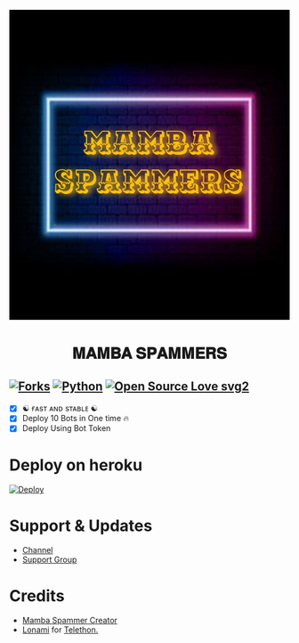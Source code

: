 <p align="center">
  <img src="./resources/photo_2024-02-25_19-21-26.jpg" alt="BOT-SPAM Logo">
</p>
<h1 align="center">
  <b>𝐌𝐀𝐌𝐁𝐀 𝐒𝐏𝐀𝐌𝐌𝐄𝐑𝐒</b>
</h1>

[![Forks](https://img.shields.io/github/forks/MrRizoel/Spambot?style=flat-square&color=orange)](https://github.com/FantasticSukhi/Spambot/fork)
[![Python](https://img.shields.io/badge/Python-v3.9.7-blue)](https://www.python.org/)
[![Open Source Love svg2](https://badges.frapsoft.com/os/v2/open-source.svg?v=103)](https://github.com/FantasticSukhi/SpamBot)   
----
 
- [x] ☯︎ ғᴀsᴛ ᴀɴᴅ sᴛᴀʙʟᴇ ☯︎
- [x] Deploy 10 Bots in One time 🔥
- [x] Deploy Using Bot Token 

# Deploy on heroku

[![Deploy](https://www.herokucdn.com/deploy/button.svg)](https://heroku.com/deploy?template=https://github.com/FantasticSukhi/Spambot)


# Support & Updates
* [Channel](https://t.me/Mamba_Updates)
* [Support Group](https://t.me/Mamba_Updates_Chat)

# Credits
* [Mamba Spammer Creator](https://github.com/FantasticSukhi)
* [Lonami](https://github.com/LonamiWebs/) for [Telethon.](https://github.com/LonamiWebs/Telethon)
